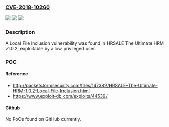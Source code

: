 ### [CVE-2018-10260](https://cve.mitre.org/cgi-bin/cvename.cgi?name=CVE-2018-10260)
![](https://img.shields.io/static/v1?label=Product&message=n%2Fa&color=blue)
![](https://img.shields.io/static/v1?label=Version&message=n%2Fa&color=blue)
![](https://img.shields.io/static/v1?label=Vulnerability&message=n%2Fa&color=brighgreen)

### Description

A Local File Inclusion vulnerability was found in HRSALE The Ultimate HRM v1.0.2, exploitable by a low privileged user.

### POC

#### Reference
- http://packetstormsecurity.com/files/147382/HRSALE-The-Ultimate-HRM-1.0.2-Local-File-Inclusion.html
- https://www.exploit-db.com/exploits/44539/

#### Github
No PoCs found on GitHub currently.

